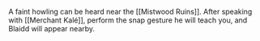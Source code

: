 A faint howling can be heard near the [[Mistwood Ruins]]. After speaking with [[Merchant Kalé]], perform the snap gesture he will teach you, and Blaidd will appear nearby. 